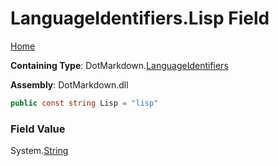 <a name="_top"></a>

# LanguageIdentifiers\.Lisp Field

[Home](../../../README.md#_top)

**Containing Type**: DotMarkdown\.[LanguageIdentifiers](../README.md#_top)

**Assembly**: DotMarkdown\.dll

```csharp
public const string Lisp = "lisp"
```

### Field Value

System\.[String](https://docs.microsoft.com/en-us/dotnet/api/system.string)